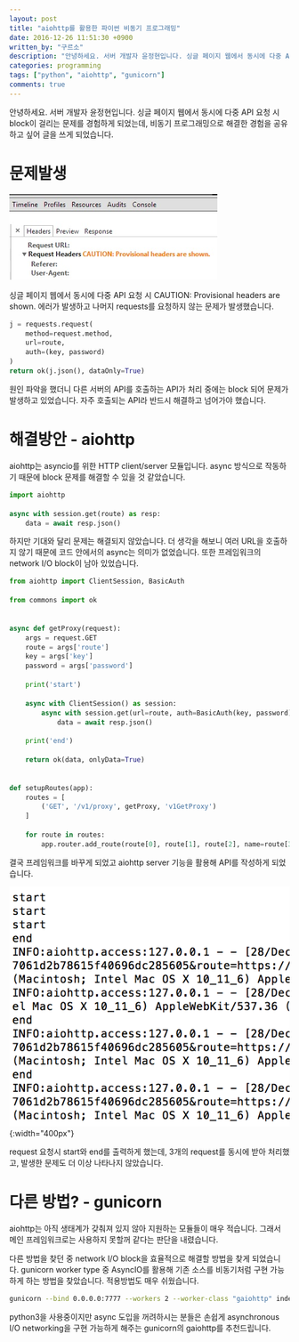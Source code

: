 ```yaml
---
layout: post
title: "aiohttp를 활용한 파이썬 비동기 프로그래밍"
date: 2016-12-26 11:51:30 +0900
written_by: "구르소"
description: "안녕하세요. 서버 개발자 윤정현입니다. 싱글 페이지 웹에서 동시에 다중 API 요청 시 block이 걸리는 문제를 경험하게 되었는데, 비동기 프로그래밍으로 해결한 경험을 공유하고 싶어 글을 쓰게 되었습니다."
categories: programming
tags: ["python", "aiohttp", "gunicorn"]
comments: true
---
```


안녕하세요. 서버 개발자 윤정현입니다. 싱글 페이지 웹에서 동시에 다중 API 요청 시 block이 걸리는 문제를 경험하게 되었는데, 비동기 프로그래밍으로 해결한 경험을 공유하고 싶어 글을 쓰게 되었습니다.

# 문제발생

![aiohttp-python-async-programming-01](/assets/images/aiohttp-python-async-programming-01.jpg)

싱글 페이지 웹에서 동시에 다중 API 요청 시 CAUTION: Provisional headers are shown. 에러가 발생하고 나머지 requests를 요청하지 않는 문제가 발생했습니다.

```py
j = requests.request(
    method=request.method,
    url=route,
    auth=(key, password)
)
return ok(j.json(), dataOnly=True)
```

원인 파악을 했더니 다른 서버의 API를 호출하는 API가 처리 중에는 block 되어 문제가 발생하고 있었습니다. 자주 호출되는 API라 반드시 해결하고 넘어가야 했습니다.

# 해결방안 - aiohttp

aiohttp는 asyncio를 위한 HTTP client/server 모듈입니다. async 방식으로 작동하기 때문에 block 문제를 해결할 수 있을 것 같았습니다.

```py
import aiohttp

async with session.get(route) as resp:
    data = await resp.json()
```

하지만 기대와 달리 문제는 해결되지 않았습니다. 더 생각을 해보니 여러 URL을 호출하지 않기 때문에 코드 안에서의 async는 의미가 없었습니다. 또한 프레임워크의 network I/O block이 남아 있었습니다.

```py
from aiohttp import ClientSession, BasicAuth

from commons import ok


async def getProxy(request):
    args = request.GET
    route = args['route']
    key = args['key']
    password = args['password']
    
    print('start')

    async with ClientSession() as session:
        async with session.get(url=route, auth=BasicAuth(key, password)) as resp:
            data = await resp.json()

    print('end')

    return ok(data, onlyData=True)


def setupRoutes(app):
    routes = [
        ('GET', '/v1/proxy', getProxy, 'v1GetProxy')
    ]

    for route in routes:
        app.router.add_route(route[0], route[1], route[2], name=route[3])
```

결국 프레임워크를 바꾸게 되었고 aiohttp server 기능을 활용해 API를 작성하게 되었습니다.

![aiohttp-python-async-programming-02](/assets/images/aiohttp-python-async-programming-02.jpg){:width="400px"}

request 요청시 start와 end를 출력하게 했는데, 3개의 request를 동시에 받아 처리했고, 발생한 문제도 더 이상 나타나지 않았습니다.

# 다른 방법? - gunicorn

aiohttp는 아직 생태계가 갖춰져 있지 않아 지원하는 모듈들이 매우 적습니다. 그래서 메인 프레임워크로는 사용하지 못할꺼 같다는 판단을 내렸습니다.

다른 방법을 찾던 중 network I/O block을 효율적으로 해결할 방법을 찾게 되었습니다. gunicorn worker type 중 AsyncIO를 활용해 기존 소스를 비동기처럼 구현 가능하게 하는 방법을 찾았습니다. 적용방법도 매우 쉬웠습니다.

```sh
gunicorn --bind 0.0.0.0:7777 --workers 2 --worker-class "gaiohttp" index:app
```

python3을 사용중이지만 async 도입을 꺼려하시는 분들은 손쉽게 asynchronous I/O networking을 구현 가능하게 해주는 gunicorn의 gaiohttp를 추천드립니다.
